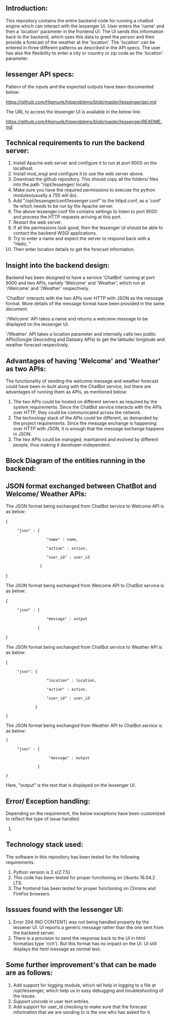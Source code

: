 
Introduction:
-------------

This repository contains the entire backend code for running a chatbot engine which can interact with the lessenger UI. User enters the 'name' and then a 'location' parameter in the frontend UI. The UI sends this information back to the backend, which uses this data to greet the person and then provide a forecast of the weather at the 'location'. The 'location' can be entered in three different patterns as described in the API specs. The user has also the flexibility to enter a city or country or zip code as the 'location' parameter. 

lessenger API specs:
--------------------
Pattern of the inputs and the expected outputs have been documented below:

https://github.com/Hipmunk/hipproblems/blob/master/lessenger/api.md

The URL to access the lessenger UI is available in the below link:

https://github.com/Hipmunk/hipproblems/blob/master/lessenger/README.md

Technical requirements to run the backend server:
-------------------------------------------------

1. Install Apache web server and configure it to run at port 9000 on the localhost.
2. Install mod_wsgi and configure it to use the web server above.
3. Download the github repository. This should copy all the folders/ files into the path "/opt/lessenger/ locally.
4. Make sure you have the required permissions to execute the python modules(usually a 755 will do).
5. Add "/opt/lessenger/conf/lessenger.conf" to the httpd.conf, as a 'conf' fle which needs to be run by the 
   Apache server.
6. The above lessenger.conf file contains settings to listen to port 9000 and process the HTTP requests arriving at 
   this port.
7. Restart the web server.
8. If all the permissions look good, then the lessenger UI should be able to contact the backend WSGI applications. 
9. Try to enter a name and expect the server to respond back with a "Hello, <name>"
10. Then enter location details to get the forecast information.

Insight into the backend design:
---------------------------------
Backend has been designed to have a service 'ChatBot' running at port 9000 and two APIs, namely 'Welcome' and 'Weather', which run at '/Welcome' and '/Weather' respectively.

'ChatBot' interacts with the two APIs over HTTP with JSON as the message format. More details of the message format have been provided in the same document.

'/Welcome' API takes a name and returns a welcome message to be displayed on the lessenger UI.

'/Weather' API takes a location parameter and internally calls two public APIs(Google Geocoding and Datasky APIs) to get the latitude/ longitude and weather forecast respectively.

Advantages of having 'Welcome' and 'Weather' as two APIs:
---------------------------------------------------------
The functionality of sending the welcome message and weather forecast could have been in-built along with the ChatBot service, but there are advantages of running them as APIs, as mentioned below:

1. The two APIs could be hosted on different servers as required by the system requirements. Since the ChatBot service
   interacts with the APIs over HTTP, they could be communicated across the network.
2. The technology stack of the APIs could be different, as demanded by the project requirements. Since the message
   exchange is happening over HTTP with JSON, it is enough that the message exchange happens in JSON.
3. The two APIs could be managed, maintained and evolved by different people, thus making it developer-independent.  



Block Diagram of the entities running in the backend:                 
-----------------------------------------------------    



JSON format exchanged between ChatBot and Welcome/ Weather APIs:
---------------------------------------------------------------

The JSON format being exchanged from ChatBot service to Welcome API is as below:

   {

         "json" : {
  
                      "name" : name,
              
                      "action" : action,
              
                      "user_id" : user_id
              
                   }
           
   }

The JSON format being exchanged from Welcome API to ChatBot service is as below:

   {

         "json" : {
   
                      "message" : output
               
                  }
            
   }

The JSON format being exchanged from ChatBot service to Weather API is as below:

   {

         "json": {
   
                      "location" : location,
               
                      "action" : action,
               
                      "user_id" : user_id
               
                 }
           
    }
 
 The JSON format being exchanged from Weather API to ChatBot service is as below:
 
    {
 
         "json" : {
   
                       "message" : output
               
                  }
            
    }

Here, "output" is the text that is displayed on the lessenger UI.
 
Error/ Exception handling:
--------------------------

Depending on the requirement, the below exceptions have been customized to reflect the type of issue handled.

1. 



Technology stack used:                                                                      
----------------------
The software in this repository has been tested for the following requirements.

1. Python version is 2.x(2.7.5)
2. This code has been tested for proper functioning on Ubuntu 16.04.2 LTS.
3. The frontend has been tested for proper functioning on Chrome and FireFox browsers.

Isssues found with the lessenger UI:
-----------------------------------
1. Error 204 (NO CONTENT) was not being handled properly by the lessener UI. UI reports a generic message rather than the
   one sent from the backend server.
2. There is a provision to send the response back to the UI in html format(as type 'rich'). But this format has no impact 
   on the UI. UI still displays the html message as normal text.

Some further improvement's that can be made are as follows:
-----------------------------------------------------------
1. Add support for logging module, which wil help in logging to a file at /opt/lessenger,
   which help us in easy debugging and troubleshooting of the issues.
2. Support unicode in user text entries.
3. Add support for user_id checking to make sure that the forecast information that we are sending to is the one who
   has asked for it.

